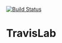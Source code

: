 [![Build Status](https://travis-ci.org/jmaciejewski/TravisLab.svg?branch=master)](https://travis-ci.org/jmaciejewski/TravisLab)
# TravisLab

